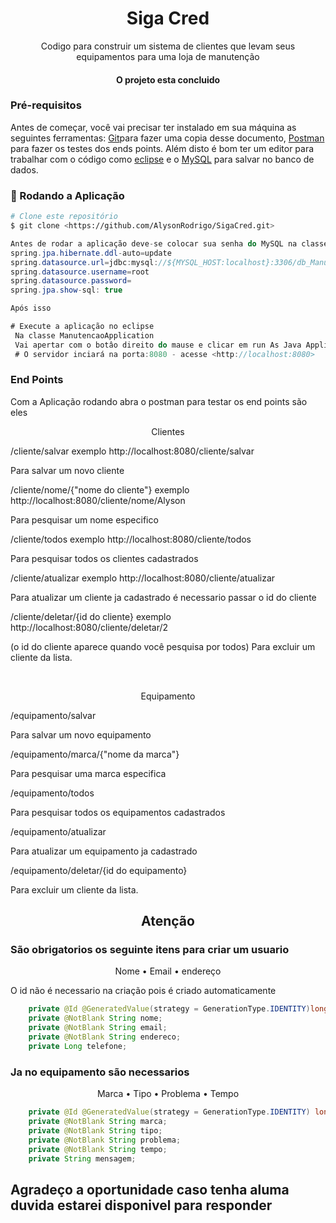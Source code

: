 <h1 align="center">Siga Cred</h1>

<p align="center">Codigo para construir um sistema de clientes que levam seus equipamentos para uma loja de manutenção </p>

<h4 align="center"> 
	O projeto esta concluido
</h4>

### Pré-requisitos

Antes de começar, você vai precisar ter instalado em sua máquina as seguintes ferramentas:
[Git](https://git-scm.com)para fazer uma copia desse documento, [Postman](https://www.postman.com/) para fazer os testes dos ends points. 
Além disto é bom ter um editor para trabalhar com o código como [eclipse](https://www.eclipse.org/downloads/) e o [MySQL](https://dev.mysql.com/downloads/installer/) para salvar no banco de dados.

### 🎲 Rodando a Aplicação

```bash
# Clone este repositório
$ git clone <https://github.com/AlysonRodrigo/SigaCred.git>
```
```java
Antes de rodar a aplicação deve-se colocar sua senha do MySQL na classe application-propeties
spring.jpa.hibernate.ddl-auto=update
spring.datasource.url=jdbc:mysql://${MYSQL_HOST:localhost}:3306/db_Manutencao?createDatabaseIfNotExist=true
spring.datasource.username=root
spring.datasource.password=
spring.jpa.show-sql: true

Após isso

# Execute a aplicação no eclipse
 Na classe ManutencaoApplication
 Vai apertar com o botâo direito do mause e clicar em run As Java Application
 # O servidor inciará na porta:8080 - acesse <http://localhost:8080>
```

### End Points
<p >Com a Aplicação rodando abra o postman para testar os end points são eles</p>
<p align="center">Clientes</p>

<p>/cliente/salvar                             exemplo http://localhost:8080/cliente/salvar</p>
<p>Para salvar um novo cliente  </p>    
<p>/cliente/nome/{"nome do cliente"}               exemplo http://localhost:8080/cliente/nome/Alyson</p>
<p>Para pesquisar um nome especifico</p>
<p>/cliente/todos                                  exemplo http://localhost:8080/cliente/todos</p>
<p>Para pesquisar todos os clientes cadastrados</p>
<p>/cliente/atualizar                              exemplo http://localhost:8080/cliente/atualizar</p>
<p>Para atualizar um cliente ja cadastrado é necessario passar o id do cliente</p>
<p>/cliente/deletar/{id do cliente}                exemplo http://localhost:8080/cliente/deletar/2</p>
<p>(o id do cliente aparece quando você pesquisa por todos)
Para excluir um cliente da lista.</p>
  <br>
<p  align="center">Equipamento</p>

<p>/equipamento/salvar</p>
<p>Para salvar um novo equipamento</p>
<p>/equipamento/marca/{"nome da marca"}</p>
<p>Para pesquisar uma marca especifica</p>
<p>/equipamento/todos</p>
<p>Para pesquisar todos os equipamentos cadastrados</p>
<p>/equipamento/atualizar</p>
<p>Para atualizar um equipamento ja cadastrado</p>
<p>/equipamento/deletar/{id do equipamento}</p>
<p>Para excluir um cliente da lista.</p>

<h2 align="center">Atenção</h2>
<h3>São obrigatorios os seguinte itens para criar um usuario </h3>
<p align="center">
 <a>Nome</a> •
 <a>Email</a> • 
 <a>endereço</a> 
</p>
O id não é necessario na criação pois é criado automaticamente

```java
	private @Id @GeneratedValue(strategy = GenerationType.IDENTITY)long idCliente;
	private @NotBlank String nome;
	private @NotBlank String email;
	private @NotBlank String endereco;
	private Long telefone;
  ```
<h3>Ja no equipamento são necessarios </h3>
  <p align="center">
 <a>Marca</a> •
 <a>Tipo</a> • 
 <a>Problema</a>  • 
 <a>Tempo</a>
</p>

```java
  	private @Id @GeneratedValue(strategy = GenerationType.IDENTITY) long idEquipamento;
	private @NotBlank String marca;
	private @NotBlank String tipo;
	private @NotBlank String problema;
	private @NotBlank String tempo;
	private String mensagem;
  ```

  <h2>Agradeço a oportunidade caso tenha aluma duvida estarei disponivel para responder</h2>